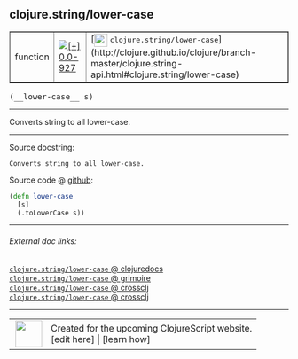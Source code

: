 ## clojure.string/lower-case



 <table border="1">
<tr>
<td>function</td>
<td><a href="https://github.com/cljsinfo/cljs-api-docs/tree/0.0-927"><img valign="middle" alt="[+] 0.0-927" title="Added in 0.0-927" src="https://img.shields.io/badge/+-0.0--927-lightgrey.svg"></a> </td>
<td>
[<img height="24px" valign="middle" src="http://i.imgur.com/1GjPKvB.png"> <samp>clojure.string/lower-case</samp>](http://clojure.github.io/clojure/branch-master/clojure.string-api.html#clojure.string/lower-case)
</td>
</tr>
</table>


 <samp>
(__lower-case__ s)<br>
</samp>

---

Converts string to all lower-case.

---




Source docstring:

```
Converts string to all lower-case.
```


Source code @ [github](https://github.com/clojure/clojurescript/blob/r2496/src/cljs/clojure/string.cljs#L73-L76):

```clj
(defn lower-case
  [s]
  (.toLowerCase s))
```

<!--
Repo - tag - source tree - lines:

 <pre>
clojurescript @ r2496
└── src
    └── cljs
        └── clojure
            └── <ins>[string.cljs:73-76](https://github.com/clojure/clojurescript/blob/r2496/src/cljs/clojure/string.cljs#L73-L76)</ins>
</pre>

-->

---



###### External doc links:

[`clojure.string/lower-case` @ clojuredocs](http://clojuredocs.org/clojure.string/lower-case)<br>
[`clojure.string/lower-case` @ grimoire](http://conj.io/store/v1/org.clojure/clojure/1.7.0-beta3/clj/clojure.string/lower-case/)<br>
[`clojure.string/lower-case` @ crossclj](http://crossclj.info/fun/clojure.string/lower-case.html)<br>
[`clojure.string/lower-case` @ crossclj](http://crossclj.info/fun/clojure.string.cljs/lower-case.html)<br>

---

 <table>
<tr><td>
<img valign="middle" align="right" width="48px" src="http://i.imgur.com/Hi20huC.png">
</td><td>
Created for the upcoming ClojureScript website.<br>
[edit here] | [learn how]
</td></tr></table>

[edit here]:https://github.com/cljsinfo/cljs-api-docs/blob/master/cljsdoc/clojure.string_lower-case.cljsdoc
[learn how]:https://github.com/cljsinfo/cljs-api-docs/wiki/cljsdoc-files

<!--

This information was too distracting to show to readers, but I'll leave it
commented here since it is helpful to:

- pretty-print the data used to generate this document
- and show how to retrieve that data



The API data for this symbol:

```clj
{:description "Converts string to all lower-case.",
 :ns "clojure.string",
 :name "lower-case",
 :signature ["[s]"],
 :history [["+" "0.0-927"]],
 :type "function",
 :full-name-encode "clojure.string_lower-case",
 :source {:code "(defn lower-case\n  [s]\n  (.toLowerCase s))",
          :title "Source code",
          :repo "clojurescript",
          :tag "r2496",
          :filename "src/cljs/clojure/string.cljs",
          :lines [73 76]},
 :full-name "clojure.string/lower-case",
 :clj-symbol "clojure.string/lower-case",
 :docstring "Converts string to all lower-case."}

```

Retrieve the API data for this symbol:

```clj
;; from Clojure REPL
(require '[clojure.edn :as edn])
(-> (slurp "https://raw.githubusercontent.com/cljsinfo/cljs-api-docs/catalog/cljs-api.edn")
    (edn/read-string)
    (get-in [:symbols "clojure.string/lower-case"]))
```

-->
